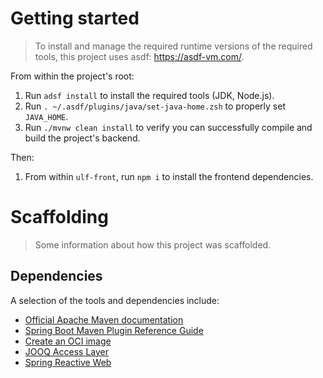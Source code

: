 # Getting started

> To install and manage the required runtime versions of the required tools, this project uses asdf: https://asdf-vm.com/. 

From within the project's root:
1. Run `adsf install` to install the required tools (JDK, Node.js).
2. Run `. ~/.asdf/plugins/java/set-java-home.zsh` to properly set `JAVA_HOME`.
3. Run `./mvnw clean install` to verify you can successfully compile and build the project's backend.

Then:
1. From within `ulf-front`, run `npm i` to install the frontend dependencies.

# Scaffolding

> Some information about how this project was scaffolded.

## Dependencies
A selection of the tools and dependencies include:

* [Official Apache Maven documentation](https://maven.apache.org/guides/index.html)
* [Spring Boot Maven Plugin Reference Guide](https://docs.spring.io/spring-boot/docs/3.2.0/maven-plugin/reference/html/)
* [Create an OCI image](https://docs.spring.io/spring-boot/docs/3.2.0/maven-plugin/reference/html/#build-image)
* [JOOQ Access Layer](https://docs.spring.io/spring-boot/docs/3.2.0/reference/htmlsingle/index.html#data.sql.jooq)
* [Spring Reactive Web](https://docs.spring.io/spring-boot/docs/3.2.0/reference/htmlsingle/index.html#web.reactive)

